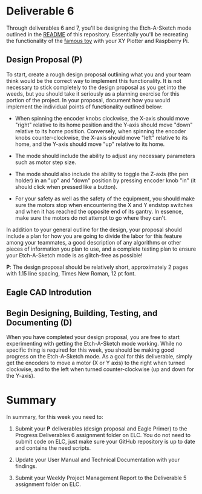 # Deliverable 6

Through deliverables 6 and 7, you'll be designing the Etch-A-Sketch mode outlined in the [README](../README.md) of this repository. Essentially you'll be recreating the functionality of the [famous toy](https://en.wikipedia.org/wiki/Etch_A_Sketch) with your XY Plotter and Raspberry Pi.

## Design Proposal (P)

To start, create a rough design proposal outlining what you and your team think would be the correct way to implement this functionality. It is not necessary to stick completely to the design proposal as you get into the weeds, but you should take it seriously as a planning exercise for this portion of the project. In your proposal, document how you would implement the individual points of functionality outlined below:

- When spinning the encoder knobs clockwise, the X-axis should move "right" relative to its home position and the Y-axis should move "down" relative to its home position. Conversely, when spinning the encoder knobs counter-clockwise, the X-axis should move "left" relative to its home, and the Y-axis should move "up" relative to its home.

- The mode should include the ability to adjust any necessary parameters such as motor step size.

- The mode should also include the ability to toggle the Z-axis (the pen holder) in an "up" and "down" position by pressing encoder knob "in" (it should click when pressed like a button).

- For your safety as well as the safety of the equipment, you should make sure the motors stop when encountering the X and Y endstop switches and when it has reached the opposite end of its gantry. In essence, make sure the motors do not attempt to go where they can't.

In addition to your general outline for the design, your proposal should include a plan for how you are going to divide the labor for this feature among your teammates, a good description of any algorithms or other pieces of information you plan to use, and a complete testing plan to ensure your Etch-A-Sketch mode is as glitch-free as possible!

**P**: The design proposal should be relatively short, approximately 2 pages with 1.15 line spacing, Times New Roman, 12 pt font.

## Eagle CAD Introdution



## Begin Designing, Building, Testing, and Documenting (D)

When you have completed your design proposal, you are free to start experimenting with getting the Etch-A-Sketch mode working. While no specific thing is required for this week, you should be making good progress on the Etch-A-Sketch mode. As a goal for this deliverable, simply get the encoders to move a motor (X or Y axis) to the right when turned clockwise, and to the left when turned counter-clockwise (up and down for the Y-axis).

# Summary

In summary, for this week you need to:

1. Submit your **P** deliverables (design proposal and Eagle Primer) to the Progress Deliverables 6 assignment folder on ELC. You do not need to submit code on ELC, just make sure your GitHub repository is up to date and contains the need scripts.

3. Update your User Manual and Technical Documentation with your findings.

4. Submit your Weekly Project Management Report to the Deliverable 5 assignment folder on ELC.
